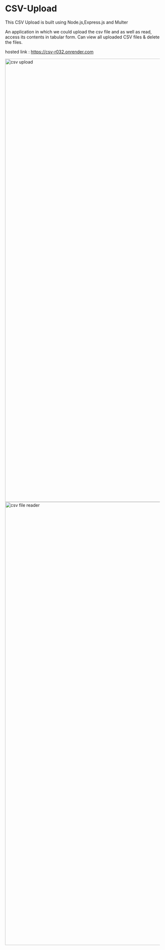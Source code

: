 # CSV-Upload

This CSV Upload is built using Node.js,Express.js and Multer

An application in which we could upload the csv file and as well as read, access its contents in tabular form. 
Can view all uploaded CSV files & delete the files.

hosted link : https://csv-r032.onrender.com

<img width="1440" alt="csv upload " src="https://user-images.githubusercontent.com/115941802/213644554-a7976ed8-6e99-42e2-9c47-4bc2bad779fe.png">

<img width="1440" alt="csv file reader" src="https://user-images.githubusercontent.com/115941802/213644586-1ab8673a-39aa-40ea-a750-30d75592d6e7.png">
